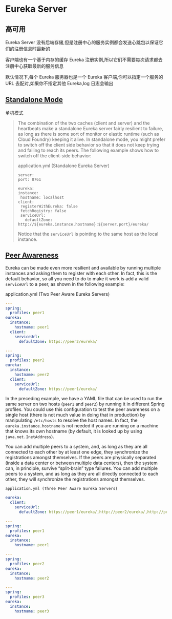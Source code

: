 # Eureka Server

## 高可用

Eureka Server 没有后端存储,但是注册中心的服务实例都会发送心跳包以保证它们的注册信息时最新的

客户端也有一个基于内存的缓存 Eureka 注册实例,所以它们不需要每次请求都去注册中心获取最新的服务信息

默认情况下,每个 Eureka 服务器也是一个 Eureka 客户端,你可以指定一个服务的 URL 去配对,如果你不指定其他 Eureka,log 日志会输出

## [Standalone Mode](https://cloud.spring.io/spring-cloud-static/Hoxton.RELEASE/reference/htmlsingle/#spring-cloud-eureka-server-standalone-mode)

单机模式

> The combination of the two caches (client and server) and the heartbeats make a standalone Eureka server fairly resilient to failure, as long as there is some sort of monitor or elastic runtime (such as Cloud Foundry) keeping it alive. In standalone mode, you might prefer to switch off the client side behavior so that it does not keep trying and failing to reach its peers. The following example shows how to switch off the client-side behavior:
>
> application.yml (Standalone Eureka Server)
>
> ```
> server:
> port: 8761
> 
> eureka:
> instance:
>  hostname: localhost
> client:
>  registerWithEureka: false
>  fetchRegistry: false
>  serviceUrl:
>    defaultZone: http://${eureka.instance.hostname}:${server.port}/eureka/
> ```
>
> Notice that the `serviceUrl` is pointing to the same host as the local instance.



## [Peer Awareness](https://cloud.spring.io/spring-cloud-static/Hoxton.RELEASE/reference/htmlsingle/#spring-cloud-eureka-server-peer-awareness)

Eureka can be made even more resilient and available by running multiple instances and asking them to register with each other. In fact, this is the default behavior, so all you need to do to make it work is add a valid `serviceUrl` to a peer, as shown in the following example:

application.yml (Two Peer Aware Eureka Servers)

```yaml
---
spring:
  profiles: peer1
eureka:
  instance:
    hostname: peer1
  client:
    serviceUrl:
      defaultZone: https://peer2/eureka/

---
spring:
  profiles: peer2
eureka:
  instance:
    hostname: peer2
  client:
    serviceUrl:
      defaultZone: https://peer1/eureka/
```

In the preceding example, we have a YAML file that can be used to run the same server on two hosts (`peer1` and `peer2`) by running it in different Spring profiles. You could use this configuration to test the peer awareness on a single host (there is not much value in doing that in production) by manipulating `/etc/hosts` to resolve the host names. In fact, the `eureka.instance.hostname` is not needed if you are running on a machine that knows its own hostname (by default, it is looked up by using `java.net.InetAddress`).

You can add multiple peers to a system, and, as long as they are all connected to each other by at least one edge, they synchronize the registrations amongst themselves. If the peers are physically separated (inside a data center or between multiple data centers), then the system can, in principle, survive “split-brain” type failures. You can add multiple peers to a system, and as long as they are all directly connected to each other, they will synchronize the registrations amongst themselves.

`application.yml (Three Peer Aware Eureka Servers)`

```yaml
eureka:
  client:
    serviceUrl:
      defaultZone: https://peer1/eureka/,http://peer2/eureka/,http://peer3/eureka/

---
spring:
  profiles: peer1
eureka:
  instance:
    hostname: peer1

---
spring:
  profiles: peer2
eureka:
  instance:
    hostname: peer2

---
spring:
  profiles: peer3
eureka:
  instance:
    hostname: peer3
```

